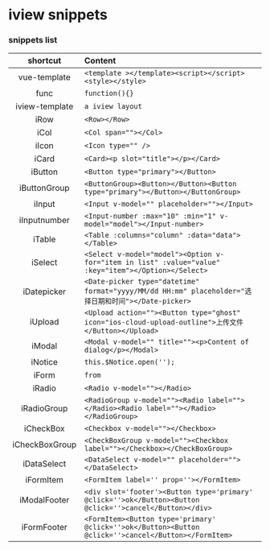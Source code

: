 # iview snippets



### snippets list

|  shortcut    | Content                                  |
| :---------:  | :--------------------------------------- |
| vue-template | `<template ></template><script></script><style></style>` |
|    func      | `function(){}`                             |
|iview-template| `a iview layout` |
|     iRow     | `<Row></Row>`                              |
|     iCol     | `<Col span=""></Col>`                      |
|     iIcon    | `<Icon type="" />`                        |
|     iCard    | `<Card><p slot="title"></p></Card>`       |
|   iButton    | `<Button type="primary"></Button>`         |
| iButtonGroup | `<ButtonGroup><Button></Button><Button type="primary"></Button></ButtonGroup>` |
|    iInput    | `<Input v-model="" placeholder=""></Input>` |
| iInputnumber | `<Input-number :max="10" :min="1" v-model="model"></Input-number>` |
|    iTable    | `<Table :columns="column" :data="data"></Table>` |
|   iSelect    | `<Select v-model="model"><Option v-for="item in list" :value="value" :key="item"></Option></Select>` |
| iDatepicker  | `<Date-picker type="datetime" format="yyyy/MM/dd HH:mm" placeholder="选择日期和时间"></Date-picker>` |
|   iUpload    | `<Upload action=""><Button type="ghost" icon="ios-cloud-upload-outline">上传文件</Button></Upload>` |
|   iModal     | `<Modal v-model="" title=""><p>Content of dialog</p></Modal>` |
|   iNotice   | `this.$Notice.open('');`                  |
|   iForm   | `from`                  |
|   iRadio   | `<Radio v-model=""></Radio>`                  |
| iRadioGroup  | `<RadioGroup v-model=""><Radio label=""></Radio><Radio label=""></Radio></RadioGroup>`  |
|   iCheckBox   | `<Checkbox v-model=""></Checkbox>`                  |
| iCheckBoxGroup | `<CheckBoxGroup v-model=""><Checkbox label=""></Checkbox></CheckBoxGroup>` |
|  iDataSelect | `<DataSelect v-model="" placeholder=""></DataSelect>` |
|   iFormItem  | `<FormItem label='' prop=''></FormItem>` |
| iModalFooter | `<div slot='footer'><Button type='primary' @click=''>ok</Button><Button @click=''>cancel</Button></div>` |
|  iFormFooter | `<FormItem><Button type='primary' @click=''>ok</Button><Button @click=''>cancel</Button></FormItem>` |

